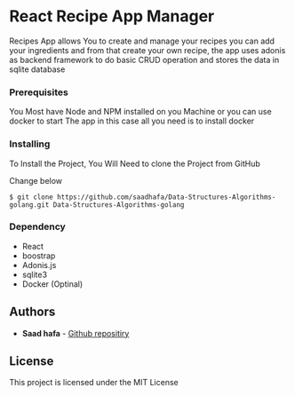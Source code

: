 # React Recipe App Manager

Recipes App allows You to create and manage your recipes you can add your ingredients and from that create your own recipe, the app uses adonis as backend framework to do basic CRUD operation and stores the data in sqlite database

### Prerequisites

You Most have Node and NPM installed on you Machine or you can use docker to start The app in this case all you need is to install docker


### Installing

To Install the Project, You Will Need to clone the Project from GitHub

Change below

```
$ git clone https://github.com/saadhafa/Data-Structures-Algorithms-golang.git Data-Structures-Algorithms-golang

```
### Dependency

- React
- boostrap
- Adonis.js
- sqlite3
- Docker (Optinal)

## Authors

- **Saad hafa**  - [Github repositiry](https://github.com/saadhafa)


## License

This project is licensed under the MIT License